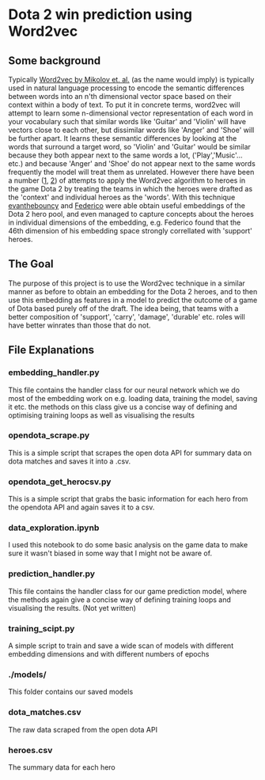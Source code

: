 # Dota 2 win prediction using Word2vec

## Some background
Typically [Word2vec by Mikolov et. al.](https://papers.nips.cc/paper/5021-distributed-representations-of-words-and-phrases-and-their-compositionality.pdf) (as the name would imply) is typically used in natural language processing to encode the semantic differences between words into an n'th dimensional vector space based on their context within a body of text. To put it in concrete terms, word2vec will attempt to learn some n-dimensional vector representation of each word in your vocabulary such that similar words like 'Guitar' and 'Violin' will have vectors close to each other, but dissimilar words like 'Anger' and 'Shoe' will be further apart. It learns these semantic differences by looking at the words that surround a target word, so 'Violin' and 'Guitar' would be similar because they both appear next to the same words a lot, ('Play','Music'... etc.) and because 'Anger' and 'Shoe' do not appear next to the same words frequently the model will treat them as unrelated. However there have been a number ([1](https://github.com/evanthebouncy/dota_hero_semantic_embedding), [2](http://federicov.github.io/word-embeddings-and-dota2.html)) of attempts to apply the Word2vec algorithm to heroes in the game Dota 2 by treating the teams in which the heroes were drafted as the 'context' and individual heroes as the 'words'. With this technique [evanthebouncy](https://github.com/evanthebouncy) and [Federico](http://federicov.github.io/author/federico-vaggi.html) were able obtain useful embeddings of the Dota 2 hero pool, and even managed to capture concepts about the heroes in individual dimensions of the embedding, e.g. Federico found that the 46th dimension of his embedding space strongly correllated with 'support' heroes.

## The Goal
The purpose of this project is to use the Word2vec technique in a similar manner as before to obtain an embedding for the Dota 2 heroes, and to then use this embedding as features in a model to predict the outcome of a game of Dota based purely off of the draft. The idea being, that teams with a better composition of 'support', 'carry', 'damage', 'durable' etc. roles will have better winrates than those that do not.

## File Explanations

### embedding_handler.py

This file contains the handler class for our neural network which we do most of the embedding work on e.g. loading data, training the model, saving it etc. the methods on this class give us a concise way of defining and optimising training loops as well as visualising the results

### opendota_scrape.py

This is a simple script that scrapes the open dota API for summary data on dota matches and saves it into a .csv.

### opendota_get_herocsv.py

This is a simple script that grabs the basic information for each hero from the opendota API and again saves it to a csv.

### data_exploration.ipynb

I used this notebook to do some basic analysis on the game data to make sure it wasn't biased in some way that I might not be aware of.

### prediction_handler.py

This file contains the handler class for our game prediction model, where the methods again give a concise way of defining training loops and visualising the results. (Not yet written)

### training_scipt.py

A simple script to train and save a wide scan of models with different embedding dimensions and with different numbers of epochs

### ./models/

This folder contains our saved models

### dota_matches.csv

The raw data scraped from the open dota API

### heroes.csv

The summary data for each hero